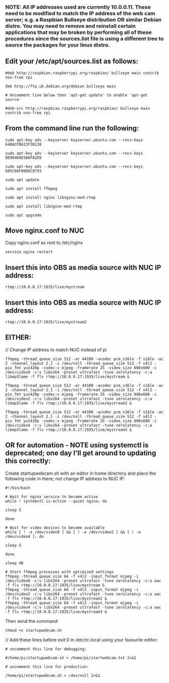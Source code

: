 ###  NOTE: All IP addresses used are currently 10.0.0.11.  These need to be modified to match the IP address of the web cam server; e.g. a Raspbian Bullseye distribution OR similar Debian distro.  You may need to remove and reinstall certain applications that may be broken by performing all of these procedures since the sources.list file is using a different tree to source the packages for your linux distro. 

## Edit your /etc/apt/sources.list as follows:

```
#deb http://raspbian.raspberrypi.org/raspbian/ bullseye main contrib non-free rpi

deb http://ftp.uk.debian.org/debian bullseye main

# Uncomment line below then 'apt-get update' to enable 'apt-get source'

#deb-src http://raspbian.raspberrypi.org/raspbian/ bullseye main contrib non-free rpi
```

## From the command line run the following:

```
sudo apt-key adv --keyserver keyserver.ubuntu.com --recv-keys 648ACFD622F3D138

sudo apt-key adv --keyserver keyserver.ubuntu.com --recv-keys 0E98404D386FA1D9

sudo apt-key adv --keyserver keyserver.ubuntu.com --recv-keys 605C66F00D6C9793

sudo apt update

sudo apt install ffmpeg

sudo apt install nginx libnginx-mod-rtmp

sudo apt install libnginx-mod-rtmp

sudo apt upgrade
```

## Move nginx.conf to NUC
Copy nginx.conf as root to /etc/nginx

```service nginx restart```

## Insert this into OBS as media source with NUC IP address:
```rtmp://10.0.0.17:1935/live/mystream```

## Insert this into OBS as media source with NUC IP address:
```rtmp://10.0.0.17:1935/live/mystream2```


## EITHER:
// Change IP address to match NUC instead of pi
```
ffmpeg -thread_queue_size 512 -ar 44100 -acodec pcm_s16le -f s16le -ac 2 -channel_layout 2.1 -i /dev/null -thread_queue_size 512 -f v4l2 -pix_fmt yuv420p -codec:v mjpeg -framerate 25 -video_size 800x600 -i /dev/video0 -c:v libx264 -preset ultrafast -tune zerolatency -c:a libmp3lame -f flv rtmp://10.0.0.17:1935/live/mystream &
```
```
ffmpeg -thread_queue_size 512 -ar 44100 -acodec pcm_s16le -f s16le -ac 2 -channel_layout 2.1 -i /dev/null -thread_queue_size 512 -f v4l2 -pix_fmt yuv420p -codec:v mjpeg -framerate 25 -video_size 800x600 -i /dev/video2 -c:v libx264 -preset ultrafast -tune zerolatency -c:a libmp3lame -f flv rtmp://10.0.0.17:1935/live/mystream2 &
```
```
ffmpeg -thread_queue_size 512 -ar 44100 -acodec pcm_s16le -f s16le -ac 2 -channel_layout 2.1 -i /dev/null -thread_queue_size 512 -f v4l2 -pix_fmt yuv420p -codec:v mjpeg -framerate 25 -video_size 800x600 -i /dev/video4 -c:v libx264 -preset ultrafast -tune zerolatency -c:a libmp3lame -f flv rtmp://10.0.0.17:1935/live/mystream3 &
```
## OR for automation - NOTE using systemctl is deprecated; one day I'll get around to updating this correctly:
Create startupwebcam.sh with an editor in home directory and place the following code in there; not change IP address to NUC IP:
```
#!/bin/bash

# Wait for nginx service to become active
while ! systemctl is-active --quiet nginx; do

sleep 5

done

# Wait for video devices to become available
while [ ! -e /dev/video0 ] && [ ! -e /dev/video2 ] && [ ! -e /dev/video4 ]; do

sleep 5

done

sleep 40

# Start ffmpeg processes with optimized settings
ffmpeg -thread_queue_size 64 -f v4l2 -input_format mjpeg -i /dev/video0 -c:v libx264 -preset ultrafast -tune zerolatency -c:a aac -f flv rtmp://10.0.0.17:1935/live/mystream &
ffmpeg -thread_queue_size 64 -f v4l2 -input_format mjpeg -i /dev/video2 -c:v libx264 -preset ultrafast -tune zerolatency -c:a aac -f flv rtmp://10.0.0.17:1935/live/mystream2 &
ffmpeg -thread_queue_size 64 -f v4l2 -input_format mjpeg -i /dev/video4 -c:v libx264 -preset ultrafast -tune zerolatency -c:a aac -f flv rtmp://10.0.0.17:1935/live/mystream3 &
```
Then send the command:

```chmod +x startupwebcam.sh```

// Add these lines before exit 0 in /etc/rc.local using your favourite editor:
```
# uncomment this line for debugging:

#/home/pi/startupwebcam.sh > /home/pi/startwebcam.txt 2>&1

# uncomment this line for production:

/home/pi/startupwebcam.sh > /dev/null 2>&1
```
